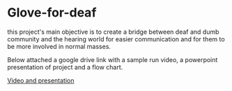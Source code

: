 # Glove-for-deaf
this project's main objective is to create a bridge between deaf and dumb community and the hearing world for easier communication and for them to be more involved in normal masses.


Below attached a google drive link with a sample run video, a powerpoint presentation of project and a flow chart.


[Video and presentation](https://drive.google.com/drive/folders/1eZ_KQT1pbK6zUbCYTCLFNGiL0Xaqqa2X?usp=sharing)
